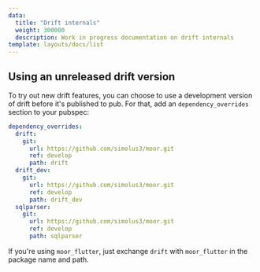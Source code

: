 ```yaml
---
data:
  title: "Drift internals"
  weight: 300000
  description: Work in progress documentation on drift internals
template: layouts/docs/list
---
```


## Using an unreleased drift version

To try out new drift features, you can choose to use a development version of drift before it's
published to pub. For that, add an `dependency_overrides` section to your pubspec:

```yaml
dependency_overrides:
  drift:
    git:
      url: https://github.com/simolus3/moor.git
      ref: develop
      path: drift
  drift_dev:
    git:
      url: https://github.com/simolus3/moor.git
      ref: develop
      path: drift_dev
  sqlparser:
    git:
      url: https://github.com/simolus3/moor.git
      ref: develop
      path: sqlparser
```

If you're using `moor_flutter`, just exchange `drift` with `moor_flutter` in the package name
and path.
